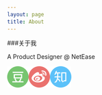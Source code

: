 ```yaml
---
layout: page
title: About
---
```



###关于我

A Product Designer @ NetEase

<a href="http://www.douban.com/people/Hikang.z/" target="_blank"><img src="/public/img/SNS/douban_C@2x.png" border=0 /></a><a href="http://weibo.com/1644752893/profile?topnav=1&wvr=6" target="_blank"><img src="/public/img/SNS/sina_weibo_C@2x.png" border=0 /></a><a href="http://www.zhihu.com/people/Hikang" target="_blank"><img src="/public/img/SNS/zhihu_C@2x.png" border=0 /></a>

